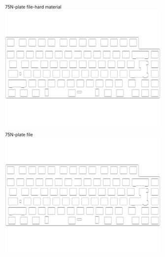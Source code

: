 <br/>75N-plate file-hard material<br/>![image](75N-plate%20file-hard%20material.png)<br/>
<br/>75N-plate file<br/>![image](75N-plate%20file.png)<br/>
